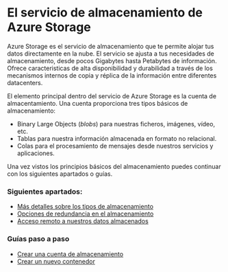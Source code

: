 # El servicio de almacenamiento de Azure Storage

Azure Storage es el servicio de almacenamiento que te permite alojar tus datos directamente en la nube. El servicio se ajusta a tus necesidades de almacenamiento, desde pocos Gigabytes hasta Petabytes de información. Ofrece caracteristicas de alta disponibilidad y durabilidad a través de los mecanismos internos de copia y réplica de la información entre diferentes datacenters.

El elemento principal dentro del servicio de Azure Storage es la cuenta de almacentamiento. Una cuenta proporciona tres tipos básicos de almacenamiento:

- Binary Large Objects (*blobs*) para nuestras ficheros, imágenes, vídeo, etc.
- Tablas para nuestra información almacenada en formato no relacional.
- Colas para el procesamiento de mensajes desde nuestros servicios y aplicaciones.

Una vez vistos los principios básicos del almacenamiento puedes continuar con los siguientes apartados o guías.

### Siguientes apartados: 

- [Más detalles sobre los tipos de almacenamiento](storage-types.md "Tipos de almacenamiento Azure Storage") 
- [Opciones de redundancia en el almacenamiento](storage-redundancy.md "Tipos de redundancia en Azure Storage") 
- [Acceso remoto a nuestros datos almacenados](storage-remoteAccess.md "Acceso remoto a Azure Storage")

### Guías paso a paso 
- [Crear una cuenta de almacenamiento](storage-create-account.md "Crear una cuenta de almacenamiento") 
- [Crear un nuevo contenedor](storage-create-container.md "Crear un contenedor") 